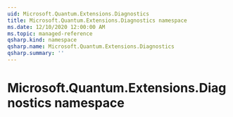 ```yaml
---
uid: Microsoft.Quantum.Extensions.Diagnostics
title: Microsoft.Quantum.Extensions.Diagnostics namespace
ms.date: 12/10/2020 12:00:00 AM
ms.topic: managed-reference
qsharp.kind: namespace
qsharp.name: Microsoft.Quantum.Extensions.Diagnostics
qsharp.summary: ''
---
```


# Microsoft.Quantum.Extensions.Diagnostics namespace



